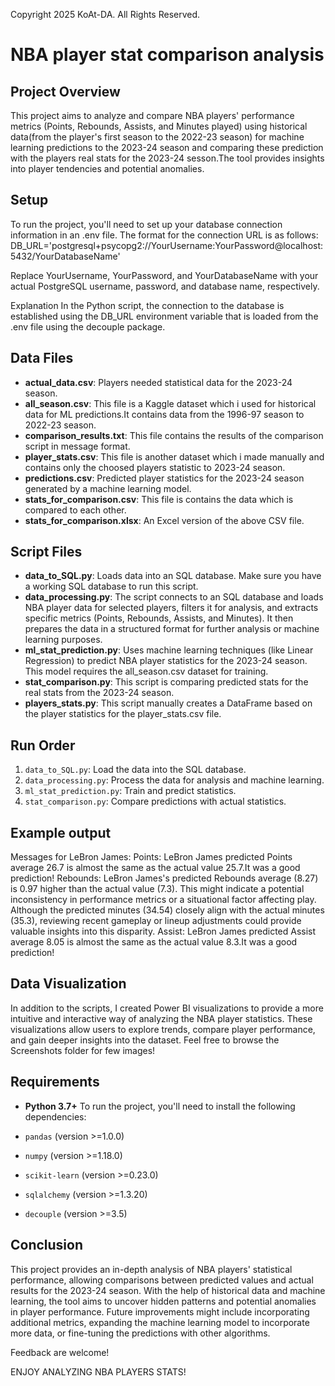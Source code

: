 Copyright 2025 KoAt-DA. All Rights Reserved.

# NBA player stat comparison analysis

## Project Overview

This project aims to analyze and compare NBA players' performance metrics (Points, Rebounds, Assists, and Minutes played) using historical data(from the player's first season to the 2022-23 season) for machine learning predictions to the 2023-24 season and comparing these prediction with the players real stats for the 2023-24 sesson.The tool provides insights into player tendencies and potential anomalies.

## Setup

To run the project, you'll need to set up your database connection information in an .env file. The format for the connection URL is as follows:
DB_URL='postgresql+psycopg2://YourUsername:YourPassword@localhost:5432/YourDatabaseName'

Replace YourUsername, YourPassword, and YourDatabaseName with your actual PostgreSQL username, password, and database name, respectively.

Explanation
In the Python script, the connection to the database is established using the DB_URL environment variable that is loaded from the .env file using the decouple package.

## Data Files

- **actual_data.csv**: Players needed statistical data for the 2023-24 season.
- **all_season.csv**: This file is a Kaggle dataset which i used for historical data for ML predictions.It contains data from the 1996-97 season to 2022-23 season.
- **comparison_results.txt**: This file contains the results of the comparison script in message format.
- **player_stats.csv**: This file is another dataset which i made manually and contains only the choosed players statistic to 2023-24 season.
- **predictions.csv**: Predicted player statistics for the 2023-24 season generated by a machine learning model.
- **stats_for_comparison.csv**: This file is contains the data which is compared to each other.
- **stats_for_comparison.xlsx**: An Excel version of the above CSV file.

## Script Files

- **data_to_SQL.py**: Loads data into an SQL database. Make sure you have a working SQL database to run this script.
- **data_processing.py**: The script connects to an SQL database and loads NBA player data for selected players, filters it for analysis, and extracts specific metrics (Points, Rebounds, Assists, and Minutes). It then prepares the data in a structured format for further analysis or machine learning purposes.
- **ml_stat_prediction.py**: Uses machine learning techniques (like Linear Regression) to predict NBA player statistics for the 2023-24 season. This model requires the all_season.csv dataset for training.
- **stat_comparison.py**: This script is comparing predicted stats for the real stats from the 2023-24 season.
- **players_stats.py**: This script manually creates a DataFrame based on the player statistics for the player_stats.csv file.

## Run Order

1. `data_to_SQL.py`: Load the data into the SQL database.
2. `data_processing.py`: Process the data for analysis and machine learning.
3. `ml_stat_prediction.py`: Train and predict statistics.
4. `stat_comparison.py`: Compare predictions with actual statistics.

## Example output

Messages for LeBron James:
Points: LeBron James predicted Points average 26.7 is almost the same as the actual value 25.7.It was a good prediction!
Rebounds: LeBron James's predicted Rebounds average (8.27) is 0.97 higher than the actual value (7.3). This might indicate a potential inconsistency in performance metrics or a situational factor affecting play. Although the predicted minutes (34.54) closely align with the actual minutes (35.3), reviewing recent gameplay or lineup adjustments could provide valuable insights into this disparity.
Assist: LeBron James predicted Assist average 8.05 is almost the same as the actual value 8.3.It was a good prediction!

## Data Visualization

In addition to the scripts, I created Power BI visualizations to provide a more intuitive and interactive way of analyzing the NBA player statistics. These visualizations allow users to explore trends, compare player performance, and gain deeper insights into the dataset.
Feel free to browse the Screenshots folder for few images!

## Requirements

- **Python 3.7+**
  To run the project, you'll need to install the following dependencies:

- `pandas` (version >=1.0.0)
- `numpy` (version >=1.18.0)
- `scikit-learn` (version >=0.23.0)
- `sqlalchemy` (version >=1.3.20)
- `decouple` (version >=3.5)

## Conclusion

This project provides an in-depth analysis of NBA players' statistical performance, allowing comparisons between predicted values and actual results for the 2023-24 season. With the help of historical data and machine learning, the tool aims to uncover hidden patterns and potential anomalies in player performance. Future improvements might include incorporating additional metrics, expanding the machine learning model to incorporate more data, or fine-tuning the predictions with other algorithms.

Feedback are welcome!

ENJOY ANALYZING NBA PLAYERS STATS!
